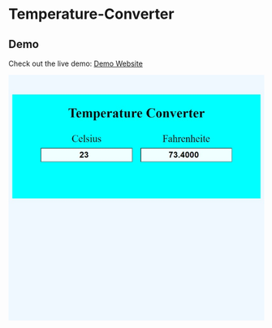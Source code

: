 # Temperature-Converter
## Demo

Check out the live demo: [Demo Website](https://amiteshmaurya9.github.io/Temperature-Converter/)

![Website Screenshot](Screenshot-image.jpeg) <!-- For local images -->
